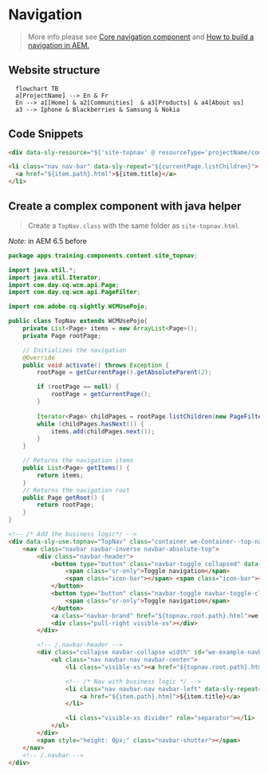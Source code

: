 # Navigation
> More info please see [Core navigation component](https://www.aemcomponents.dev/content/core-components-examples/library/core-structure/navigation.html) and [How to build a navigation in AEM.](https://experienceleague.adobe.com/docs/experience-manager-core-components/using/components/navigation.html?lang=en)

## Website structure

```mermaid
  flowchart TB
  a[ProjectName] --> En & Fr
  En --> a1[Home] & a2[Communities]  & a3[Products] & a4[About us]
  a3 --> Iphone & Blackberries & Samsung & Nokia
```
## Code Snippets
```html
<div data-sly-resource="${'site-topnav' @ resourceType='projectName/components/content/site-topnav.html'}"></div>

<li class="nav nav-bar" data-sly-repeat="${currentPage.listChildren}">
  <a href="${item.path}.html">${item.title}</a>
</li>

```
## Create a complex component with java helper

> Create a `TopNav.class` with the same folder as `site-topnav.html`

*Note:* in AEM 6.5 before
```java
package apps.training.components.content.site_topnav;

import java.util.*;
import java.util.Iterator;
import com.day.cq.wcm.api.Page;
import com.day.cq.wcm.api.PageFilter;

import com.adobe.cq.sightly.WCMUsePojo;

public class TopNav extends WCMUsePojo{
    private List<Page> items = new ArrayList<Page>();
    private Page rootPage;

    // Initializes the navigation
    @Override
    public void activate() throws Exception {
        rootPage = getCurrentPage().getAbsoluteParent(2);

        if (rootPage == null) {
        	rootPage = getCurrentPage();
        }
        
        Iterator<Page> childPages = rootPage.listChildren(new PageFilter(getRequest()));
	   	while (childPages.hasNext()) {
			items.add(childPages.next());
	   	}
    }

    // Returns the navigation items
    public List<Page> getItems() {
        return items;
    }
    // Returns the navigation root
    public Page getRoot() {
        return rootPage;
    }
}

```

```html
<!-- /* Add the business logic*/ -->
<div data-sly-use.topnav="TopNav" class="container we-Container--top-navbar">
    <nav class="navbar navbar-inverse navbar-absolute-top">
        <div class="navbar-header">
            <button type="button" class="navbar-toggle collapsed" data-toggle="collapse" data-target="#we-example-navbar-collapse-inverse" aria-expanded="false">
                <span class="sr-only">Toggle navigation</span>
                <span class="icon-bar"></span> <span class="icon-bar"></span>
            </button>
            <button type="button" class="navbar-toggle navbar-toggle-close collapsed" data-toggle="collapse" data-target="#we-example-navbar-collapse-inverse" aria-expanded="false">
                <span class="sr-only">Toggle navigation</span>
            </button>
            <a class="navbar-brand" href="${topnav.root.path}.html">we.<strong>train</strong></a>
            <div class="pull-right visible-xs"></div>
        </div>

        <!-- /.navbar-header -->
        <div class="collapse navbar-collapse width" id="we-example-navbar-collapse-inverse">
            <ul class="nav navbar-nav navbar-center">
                <li class="visible-xs"><a href="${topnav.root.path}.html">we.<strong class="text-primary">train</strong></a></li>

                <!-- /* Nav with business logic */ -->
                <li class="nav navbar-nav navbar-left" data-sly-repeat="${topnav.items}">
                    <a href="${item.path}.html">${item.title}</a>
                </li>

                <li class="visible-xs divider" role="separator"></li>
            </ul>
        </div>
        <span style="height: 0px;" class="navbar-shutter"></span>
    </nav>
    <!-- /.navbar -->
</div>

```